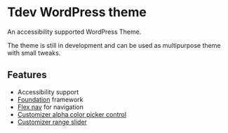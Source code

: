 # Tdev WordPress theme
An accessibility supported WordPress Theme.

The theme is still in development and can be used as multipurpose theme with small tweaks.

## Features

  * Accessibility support
  * [Foundation](https://github.com/foundation/foundation-sites") framework
  * [Flex nav](https://github.com/mrjasonweaver/flexnav) for navigation
  * [Customizer alpha color picker control](https://github.com/BraadMartin/components/tree/master/customizer/alpha-color-picker)
  * [Customizer range slider](https://github.com/soderlind/class-customizer-range-value-control)
